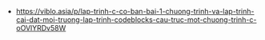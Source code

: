  - https://viblo.asia/p/lap-trinh-c-co-ban-bai-1-chuong-trinh-va-lap-trinh-cai-dat-moi-truong-lap-trinh-codeblocks-cau-truc-mot-chuong-trinh-c-oOVlYRDv58W